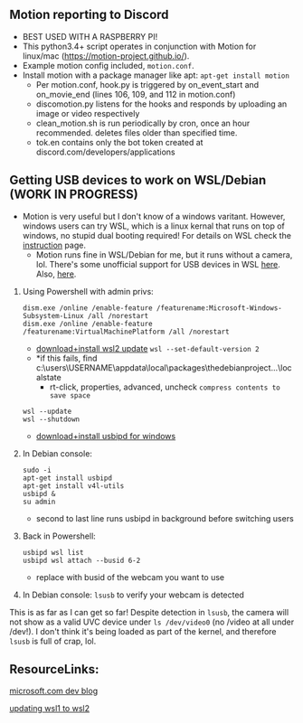 ## Motion reporting to Discord
- BEST USED WITH A RASPBERRY PI!
- This python3.4+ script operates in conjunction with Motion for linux/mac (https://motion-project.github.io/). 
- Example motion config included, `motion.conf`.
- Install motion with a package manager like apt: `apt-get install motion`
  - Per motion.conf, hook.py is triggered by on_event_start and on_movie_end (lines 106, 109, and 112 in motion.conf)
  - discomotion.py listens for the hooks and responds by uploading an image or video respectively
  - clean_motion.sh is run periodically by cron, once an hour recommended. deletes files older than specified time.
  - tok.en contains only the bot token created at discord.com/developers/applications

## Getting USB devices to work on WSL/Debian (WORK IN PROGRESS)
- Motion is very useful but I don't know of a windows varitant. However, windows users can try WSL, which is a linux kernal that runs on top of windows, no stupid dual booting required! For details on WSL check the [instruction](../instructions) page.
  - Motion runs fine in WSL/Debian for me, but it runs without a camera, lol. There's some unofficial support for USB devices in WSL [here](https://devblogs.microsoft.com/commandline/connecting-usb-devices-to-wsl/). Also, [here](https://github.com/microsoft/WSL/issues/4103).

1. Using Powershell with admin privs:
   ```
   dism.exe /online /enable-feature /featurename:Microsoft-Windows-Subsystem-Linux /all /norestart
   dism.exe /online /enable-feature /featurename:VirtualMachinePlatform /all /norestart
   ```
   - [download+install wsl2 update](https://wslstorestorage.blob.core.windows.net/wslblob/wsl_update_x64.msi)
   `wsl --set-default-version 2`
    - *if this fails, find c:\users\USERNAME\appdata\local\packages\thedebianproject...\localstate
      - rt-click, properties, advanced, uncheck `compress contents to save space`
   ```
   wsl --update
   wsl --shutdown
   ```
   - [download+install usbipd for windows](https://github.com/dorssel/usbipd-win/releases/download/v2.3.0/usbipd-win_2.3.0.msi)

2. In Debian console:
   ```
   sudo -i
   apt-get install usbipd
   apt-get install v4l-utils
   usbipd &
   su admin
   ```
   - second to last line runs usbipd in background before switching users

3. Back in Powershell:
   ```
   usbipd wsl list
   usbipd wsl attach --busid 6-2
   ```
   - replace with busid of the webcam you want to use

4. In Debian console:
   `lsusb` to verify your webcam is detected
   
This is as far as I can get so far! Despite detection in `lsusb`, the camera will not show as a valid UVC device under `ls /dev/video0` (no /video at all under /dev!). I don't think it's being loaded as part of the kernel, and therefore `lsusb` is full of crap, lol.   
  
## ResourceLinks:
[microsoft.com dev blog](https://devblogs.microsoft.com/commandline/connecting-usb-devices-to-wsl/)

[updating wsl1 to wsl2](https://docs.microsoft.com/en-us/windows/wsl/install-manual#step-4---download-the-linux-kernel-update-package)
